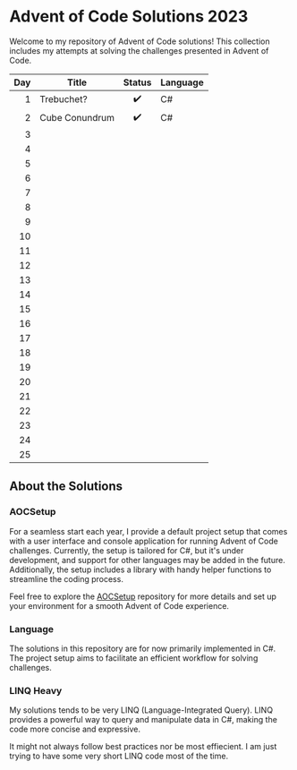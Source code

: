 # Advent of Code Solutions 2023

Welcome to my repository of Advent of Code solutions! This collection includes my attempts at solving the challenges presented in Advent of Code.

| Day | Title          | Status | Language |
| ---:| -------------- |:------:| -------- |
| 1   | Trebuchet?     | ✔️     | C#       |
| 2   | Cube Conundrum | ✔️     | C#       |
| 3   |                |        |          |
| 4   |                |        |          |
| 5   |                |        |          |
| 6   |                |        |          |
| 7   |                |        |          |
| 8   |                |        |          |
| 9   |                |        |          |
| 10  |                |        |          |
| 11  |                |        |          |
| 12  |                |        |          |
| 13  |                |        |          |
| 14  |                |        |          |
| 15  |                |        |          |
| 16  |                |        |          |
| 17  |                |        |          |
| 18  |                |        |          |
| 19  |                |        |          |
| 20  |                |        |          |
| 21  |                |        |          |
| 22  |                |        |          |
| 23  |                |        |          |
| 24  |                |        |          |
| 25  |                |        |          |

## About the Solutions

### AOCSetup

For a seamless start each year, I provide a default project setup that comes with a user interface and console application for running Advent of Code challenges. Currently, the setup is tailored for C#, but it's under development, and support for other languages may be added in the future. Additionally, the setup includes a library with handy helper functions to streamline the coding process.

Feel free to explore the [AOCSetup](https://github.com/KaNaDaAT/AOCSetup) repository for more details and set up your environment for a smooth Advent of Code experience.

### Language

The solutions in this repository are for now primarily implemented in C#. The project setup aims to facilitate an efficient workflow for solving challenges.

### LINQ Heavy

My solutions tends to be very LINQ (Language-Integrated Query). LINQ provides a powerful way to query and manipulate data in C#, making the code more concise and expressive.

It might not always follow best practices nor be most effiecient. I am just trying to have some very short LINQ code most of the time.


